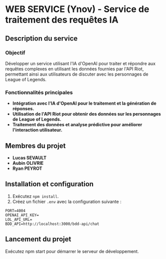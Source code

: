 # WEB SERVICE (Ynov) - Service de traitement des requêtes IA

## Description du service

### Objectif
Développer un service utilisant l'IA d'OpenAI pour traiter et répondre aux requêtes complexes en utilisant les données fournies par l'API Riot, permettant ainsi aux utilisateurs de discuter avec les personnages de League of Legends.

### Fonctionnalités principales
- **Intégration avec l'IA d'OpenAI pour le traitement et la génération de réponses.**
- **Utilisation de l'API Riot pour obtenir des données sur les personnages de League of Legends.**
- **Traitement des données et analyse prédictive pour améliorer l'interaction utilisateur.**

## Membres du projet
- **Lucas SEVAULT**
- **Aubin OLIVRIE**
- **Ryan PEYROT**

## Installation et configuration

1. Exécutez `npm install`.
2. Créez un fichier `.env` avec la configuration suivante :

```env
PORT=4004
OPENAI_API_KEY=
LOL_API_URL=
BDD_API=http://localhost:3000/bdd-api/chat
```

## Lancement du projet

Exécutez npm start pour démarrer le serveur de développement.
